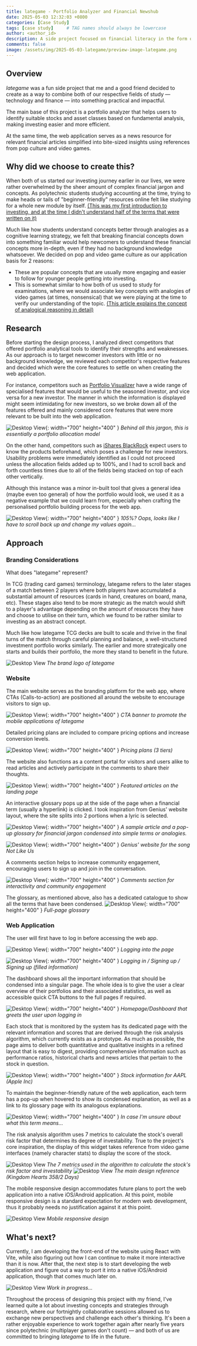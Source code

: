```yaml
---
title: lategame - Portfolio Analyzer and Financial Newshub
date: 2025-05-03 12:32:03 +0800
categories: [Case Study]
tags: [case study]     # TAG names should always be lowercase
author: <author_id>
description: A side project focused on financial literacy in the form of a portfolio analyzer and news hub.
comments: false
image: /assets/img/2025-05-03-lategame/preview-image-lategame.png
---
```


## Overview

*lategame* was a fun side project that me and a good friend decided to create as a way to combine both of our respective fields of study — technology and finance — into something practical and impactful.

The main base of this project is a portfolio analyzer that helps users to identify suitable stocks and asset classes based on fundamental analysis, making investing easier and more efficient. 

At the same time, the web application serves as a news resource for relevant financial articles simplified into bite-sized insights using references from pop culture and video games.

## Why did we choose to create this?

When both of us started our investing journey earlier in our lives, we were rather overwhelmed by the sheer amount of complex financial jargon and concepts. As polytechnic students studying accounting at the time, trying to make heads or tails of "beginner-friendly" resources online felt like studying for a whole new module by itself. [(This was my first introduction to investing, and at the time I didn't understand half of the terms that were written on it)](https://www.reddit.com/r/singaporefi/comments/j7f815/starting_guide_to_fi/)

Much like how students understand concepts better through analogies as a cognitive learning strategy, we felt that breaking financial concepts down into something familiar would help newcomers to understand these financial concepts more in-depth, even if they had no background knowledge whatsoever. We decided on pop and video game culture as our application basis for 2 reasons:
- These are popular concepts that are usually more engaging and easier to follow for younger people getting into investing.
- This is somewhat similar to how both of us used to study for examinations, where we would associate key concepts with analogies of video games (at times, nonsensical) that we were playing at the time to verify our understanding of the topic. [(This article explains the concept of analogical reasoning in detail)](https://www.lifescied.org/doi/10.1187/cbe.22-05-0084)

## Research

Before starting the design process, I analyzed direct competitors that offered portfolio analytical tools to identify their strengths and weaknesses. As our approach is to target newcomer investors with little or no background knowledge, we reviewed each competitor's respective features and decided which were the core features to settle on when creating the web application.

For instance, competitors such as [Portfolio Visualizer](https://www.portfoliovisualizer.com/analysis) have a wide range of specialised features that would be useful to the seasoned investor, and vice versa for a new investor. The manner in which the information is displayed might seem intimidating for new investors, so we broke down all of the features offered and mainly considered core features that were more relevant to be built into the web application.

![Desktop View](/assets/img/2025-05-03-lategame/portfolio-visualizer-ss.png){: width="700" height="400" }
_Behind all this jargon, this is essentially a portfolio allocation model_

On the other hand, competitors such as [iShares BlackRock](https://www.blackrock.com/au/solutions/tools/etf-porfolio-builder-tool#/) expect users to know the products beforehand, which poses a challenge for new investors. Usability problems were immediately identified as I could not proceed unless the allocation fields added up to 100%, and I had to scroll back and forth countless times due to all of the fields being stacked on top of each other vertically. 

Although this instance was a minor in-built tool that gives a general idea (maybe even too general) of how the portfolio would look, we used it as a negative example that we could learn from, especially when crafting the personalised portfolio building process for the web app. 

![Desktop View](/assets/img/2025-05-03-lategame/ishares-blackrock-ss.png){: width="700" height="400" }
_105%? Oops, looks like I have to scroll back up and change my values again..._

## Approach

### Branding Considerations

What does "lategame" represent?

In TCG (trading card games) terminology, lategame refers to the later stages of a match between 2 players where both players have accumulated a substantial amount of resources (cards in hand, creatures on board, mana, etc). These stages also tend to be more strategic as the match would shift to a player's advantage depending on the amount of resources they have and choose to utilise on their turn, which we found to be rather similar to investing as an abstract concept. 

Much like how lategame TCG decks are built to scale and thrive in the final turns of the match through careful planning and balance, a well-structured investment portfolio works similarly. The earlier and more strategically one starts and builds their portfolio, the more they stand to benefit in the future.

![Desktop View](/assets/img/2025-05-03-lategame/lategame-logo.png)
_The brand logo of lategame_

### Website

The main website serves as the branding platform for the web app, where CTAs (Calls-to-action) are positioned all around the website to encourage visitors to sign up.

![Desktop View](/assets/img/2025-05-03-lategame/app-promo.png){: width="700" height="400" }
_CTA banner to promote the mobile applications of lategame_

Detailed pricing plans are included to compare pricing options and increase conversion levels. 

![Desktop View](/assets/img/2025-05-03-lategame/pricing-plan.png){: width="700" height="400" }
_Pricing plans (3 tiers)_

The website also functions as a content portal for visitors and users alike to read articles and actively participate in the comments to share their thoughts. 

![Desktop View](/assets/img/2025-05-03-lategame/news-cta.png){: width="700" height="400" }
_Featured articles on the landing page_

An interactive glossary pops up at the side of the page when a financial term (usually a hyperlink) is clicked. I took inspiration from Genius' website layout, where the site splits into 2 portions when a lyric is selected.

![Desktop View](/assets/img/2025-05-03-lategame/news-article.png){: width="700" height="400" }
_A sample article and a pop-up glossary for financial jargon condensed into simple terms or analogies._

![Desktop View](/assets/img/2025-05-03-lategame/genius-ss.png){: width="700" height="400" }
_Genius' website for the song Not Like Us_

A comments section helps to increase community engagement, encouraging users to sign up and join in the conversation.

![Desktop View](/assets/img/2025-05-03-lategame/comments-section.png){: width="700" height="400" }
_Comments section for interactivity and community engagement_

The glossary, as mentioned above, also has a dedicated catalogue to show all the terms that have been condensed. 
![Desktop View](/assets/img/2025-05-03-lategame/glossary.png){: width="700" height="400" }
_Full-page glossary_

### Web Application

The user will first have to log in before accessing the web app.

![Desktop View](/assets/img/2025-05-03-lategame/webapp-login.png){: width="700" height="400" }
_Logging into the page_

![Desktop View](/assets/img/2025-05-03-lategame/login-cards.png){: width="700" height="400" }
_Logging in / Signing up / Signing up (filled information)_

The dashboard shows all the important information that should be condensed into a singular page. The whole idea is to give the user a clear overview of their portfolios and their associated statistics, as well as accessible quick CTA buttons to the full pages if required.

![Desktop View](/assets/img/2025-05-03-lategame/preview-image-lategame.png){: width="700" height="400" }
_Homepage/Dashboard that greets the user upon logging in_

Each stock that is monitored by the system has its dedicated page with the relevant information and scores that are derived through the risk analysis algorithm, which currently exists as a prototype. As much as possible, the page aims to deliver both quantitative and qualitative insights in a refined layout that is easy to digest, providing comprehensive information such as performance ratios, historical charts and news articles that pertain to the stock in question. 

![Desktop View](/assets/img/2025-05-03-lategame/stock-analyzer.png){: width="700" height="400" }
_Stock information for AAPL (Apple Inc)_

To maintain the beginner-friendly nature of the web application, each term has a pop-up when hovered to show its condensed explanation, as well as a link to its glossary page with its analogous explanations.

![Desktop View](/assets/img/2025-05-03-lategame/term-overlay.gif){: width="700" height="400" }
_In case I'm unsure about what this term means..._

The risk analysis algorithm uses 7 metrics to calculate the stock's overall risk factor that determines its degree of investability. True to the project's core inspiration, the display of this widget takes reference from video game interfaces (namely character stats) to display the score of the stock.

![Desktop View](/assets/img/2025-05-03-lategame/score-widget.png)
_The 7 metrics used in the algorithm to calculate the stock's risk factor and investability_
![Desktop View](/assets/img/2025-05-03-lategame/kingdomhearts-example.png)
_The main design reference (Kingdom Hearts 358/2 Days)_

The mobile responsive design accommodates future plans to port the web application into a native iOS/Android application. At this point, mobile responsive design is a standard expectation for modern web development, thus it probably needs no justification against it at this point.

![Desktop View](/assets/img/2025-05-03-lategame/dashboard-mobile.png)
_Mobile responsive design_

## What's next?

Currently, I am developing the front-end of the website using React with Vite, while also figuring out how I can continue to make it more interactive than it is now. After that, the next step is to start developing the web application and figure out a way to port it into a native iOS/Android application, though that comes much later on.

![Desktop View](/assets/img/2025-05-03-lategame/wip-website.png)
_Work in progress..._

Throughout the process of designing this project with my friend, I’ve learned quite a lot about investing concepts and strategies through research, where our fortnightly collaborative sessions allowed us to exchange new perspectives and challenge each other's thinking. It's been a rather enjoyable experience to work together again after nearly five years since polytechnic (multiplayer games don't count) — and both of us are committed to bringing *lategame* to life in the future.
